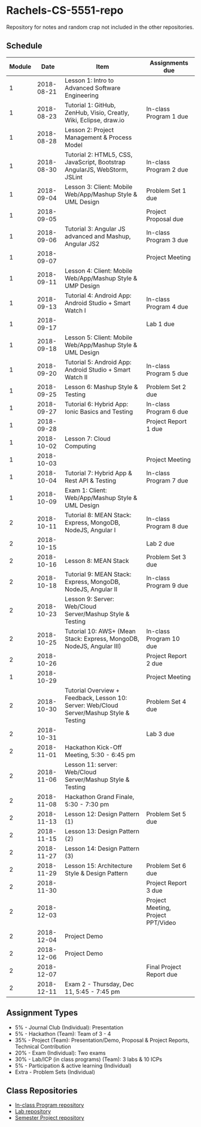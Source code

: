 # Rachels-CS-5551-repo
Repository for notes and random crap not included in the other repositories.

## Schedule

| Module    | Date         | Item                                                                                          | Assignments due |
| --------- | ------------ | --------------------------------------------------------------------------------------------- | --------------- |
| 1         | 2018-08-21   | Lesson 1: Intro to Advanced Software Engineering                                              |
| 1         | 2018-08-23   | Tutorial 1: GitHub, ZenHub, Visio, Creatly, Wiki, Eclipse, draw.io                            | In-class Program 1 due |
| 1         | 2018-08-28   | Lesson 2: Project Management & Process Model                                                  |
| 1         | 2018-08-30   | Tutorial 2: HTML5, CSS, JavaScript, Bootstrap AngularJS, WebStorm, JSLint                     | In-class Program 2 due |
| 1         | 2018-09-04   | Lesson 3: Client: Mobile Web/App/Mashup Style & UML Design                                    | Problem Set 1 due |
| 1         | 2018-09-05   |                                                                                               | Project Proposal due |
| 1         | 2018-09-06   | Tutorial 3: Angular JS advanced and Mashup, Angular JS2                                       | In-class Program 3 due |
| 1         | 2018-09-07   |                                                                                               | Project Meeting |
| 1         | 2018-09-11   | Lesson 4: Client: Mobile Web/App/Mashup Style & UMP Design                                    | 
| 1         | 2018-09-13   | Tutorial 4: Android App: Android Studio + Smart Watch I                                       | In-class Program 4 due |
| 1         | 2018-09-17   |                                                                                               | Lab 1 due |
| 1         | 2018-09-18   | Lesson 5: Client: Mobile Web/App/Mashup Style & UML Design                                    | 
| 1         | 2018-09-20   | Tutorial 5: Android App: Android Studio + Smart Watch II                                      | In-class Program 5 due |
| 1         | 2018-09-25   | Lesson 6: Mashup Style & Testing                                                              | Problem Set 2 due |
| 1         | 2018-09-27   | Tutorial 6: Hybrid App: Ionic Basics and Testing                                              | In-class Program 6 due |
| 1         | 2018-09-28   |                                                                                               | Project Report 1 due |
| 1         | 2018-10-02   | Lesson 7: Cloud Computing                                                                     |
| 1         | 2018-10-03   |                                                                                               | Project Meeting |
| 1         | 2018-10-04   | Tutorial 7: Hybrid App & Rest API & Testing                                                   | In-class Program 7 due |
| 1         | 2018-10-09   | Exam 1: Client: Web/App/Mashup Style & UML Design                                             | 
| 2         | 2018-10-11   | Tutorial 8: MEAN Stack: Express, MongoDB, NodeJS, Angular I                                   | In-class Program 8 due |
| 2         | 2018-10-15   |                                                                                               | Lab 2 due |
| 2         | 2018-10-16   | Lesson 8: MEAN Stack                                                                          | Problem Set 3 due |
| 2         | 2018-10-18   | Tutorial 9: MEAN Stack: Express, MongoDB, NodeJS, Angular II                                  | In-class Program 9 due |
| 2         | 2018-10-23   | Lesson 9: Server: Web/Cloud Server/Mashup Style & Testing                                     |
| 2         | 2018-10-25   | Tutorial 10: AWS+ (Mean Stack: Express, MongoDB, NodeJS, Angular III)                         | In-class Program 10 due |
| 2         | 2018-10-26   |                                                                                               | Project Report 2 due |
| 1         | 2018-10-29   |                                                                                               | Project Meeting |
| 2         | 2018-10-30   | Tutorial Overview + Feedback, Lesson 10: Server: Web/Cloud Server/Mashup Style & Testing      | Problem Set 4 due |
| 2         | 2018-10-31   |                                                                                               | Lab 3 due |
| 2         | 2018-11-01   | Hackathon Kick-Off Meeting, 5:30 - 6:45 pm                                                    |
| 2         | 2018-11-06   | Lesson 11: server: Web/Cloud Server/Mashup Style & Testing                                    |
| 2         | 2018-11-08   | Hackathon Grand Finale, 5:30 - 7:30 pm                                                        |
| 2         | 2018-11-13   | Lesson 12: Design Pattern (1)                                                                 | Problem Set 5 due |
| 2         | 2018-11-15   | Lesson 13: Design Pattern (2)                                                                 |
| 2         | 2018-11-27   | Lesson 14: Design Pattern (3)                                                                 |
| 2         | 2018-11-29   | Lesson 15: Architecture Style & Design Pattern                                                | Problem Set 6 due |
| 2         | 2018-11-30   |                                                                                               | Project Report 3 due |
| 2         | 2018-12-03   |                                                                                               | Project Meeting, Project PPT/Video |
| 2         | 2018-12-04   | Project Demo                                                                                  |
| 2         | 2018-12-06   | Project Demo                                                                                  |
| 2         | 2018-12-07   |                                                                                               | Final Project Report due |
| 2         | 2018-12-11   | Exam 2 - Thursday, Dec 11, 5:45 - 7:45 pm                                                     |

## Assignment Types

* 5% - Journal Club (Individual): Presentation
* 5% - Hackathon (Team): Team of 3 - 4
* 35% - Project (Team): Presentation/Demo, Proposal & Project Reports, Technical Contribution
* 20% - Exam (Individual): Two exams
* 30% - Lab/ICP (in class programs) (Team): 3 labs & 10 ICPs
* 5% - Participation & active learning (Individual)
* Extra - Problem Sets (Individual)

## Class Repositories

* [In-class Program repository](https://github.com/rjmfff/CS5551_Student46_ICP)
* [Lab repository](https://github.com/rjmfff/CS5551_23-46_Labs)
* [Semester Project repository](https://github.com/rjmfff/CS5551_Team5_Project)
